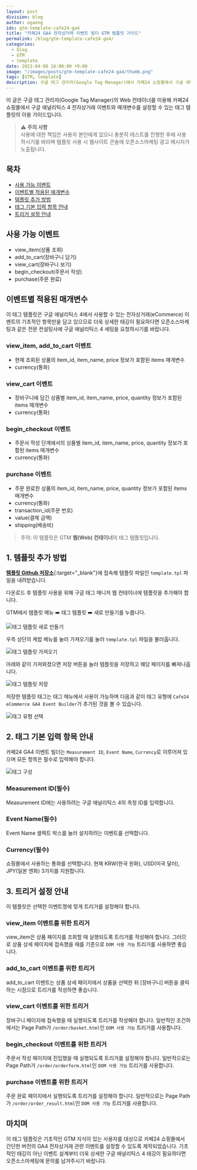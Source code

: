 ```yaml
---
layout: post
division: blog
author: ogaeng
ids: gtm-template-cafe24-ga4
title: "카페24 GA4 전자상거래 이벤트 빌더 GTM 템플릿 가이드"
permalink: /blog/gtm-template-cafe24-ga4/
categories:
  - blog
  - GTM
  - template
date: 2023-04-08 16:00:00 +9:00
image: "/images/posts/gtm-template-cafe24-ga4/thumb.png"
tags: [GTM, template]
description: 구글 태그 관리자(Google Tag Manager)에서 카페24 쇼핑몰에서 구글 애널리틱스 4 기본 전자상거래 이벤트와 마개변수를 손쉽게 추가할 수 있는 태그 템플릿 이용 방법을 안내합니다.
---
```


이 글은 구글 태그 관리자(Google Tag Manager)의 Web 컨테이너를 이용해 카페24 쇼핑몰에서 구글 애널리틱스 4 전자상거래 이벤트와 매개변수를 설정할 수 있는 태그 템플릿의 이용 가이드입니다.

> ⚠️ **주의 사항**<br>사용에 대한 책임은 사용자 본인에게 있으니 충분히 테스트를 진행한 후에 사용하시기를 바라며 템플릿 사용 시 웹사이트 콘솔에 오픈소스마케팅 광고 메시지가 노출됩니다.

## 목차

- [사용 가능 이벤트](#사용-가능-이벤트)
- [이벤트별 적용된 매개변수](#이벤트별-적용된-매개변수)
- [템플릿 추가 방법](#1-템플릿-추가-방법)
- [태그 기본 입력 항목 안내](#2-태그-기본-입력-항목-안내)
- [트리거 설정 안내](#3-트리거-설정-안내)

## 사용 가능 이벤트

- view_item(상품 조회)
- add_to_cart(장바구니 담기)
- view_cart(장바구니 보기)
- begin_checkout(주문서 작성)
- purchase(주문 완료)

## 이벤트별 적용된 매개변수

이 태그 템플릿은 구글 애널리틱스 4에서 사용할 수 있는 전자상거래(eCommerce) 이벤트의 기초적인 항목만을 담고 있으므로 더욱 상세한 태깅이 필요하다면 오픈소스마케팅과 같은 전문 컨설팅사에 구글 애널리틱스 4 세팅을 요청하시기를 바랍니다.

### view_item, add_to_cart 이벤트

- 현재 조회된 상품의 item_id, item_name, price 정보가 포함된 items 매개변수
- currency(통화)

### view_cart 이벤트

- 장바구니에 담긴 상품별 item_id, item_name, price, quantity 정보가 포함된 items 매개변수
- currency(통화)

### begin_checkout 이벤트

- 주문서 작성 단계에서의 상품별 item_id, item_name, price, quantity 정보가 포함된 items 매개변수
- currency(통화)

### purchase 이벤트

- 주문 완료한 상품의 item_id, item_name, price, quantity 정보가 포함된 items 매개변수
- currency(통화)
- transaction_id(주문 번호)
- value(결제 금액)
- shipping(배송비)

> 주의: 이 템플릿은 GTM **웹(Web) 컨테이너**의 태그 템플릿입니다.

## 1. 템플릿 추가 방법

[**템플릿 Github 저장소**](https://github.com/opensource-marketing/cafe24-ecommerce-ga4-tag-gtm-template){:target="\_blank"}에 접속해 템플릿 파일인 `template.tpl` 파일을 내려받습니다.

다운로드 후 템플릿 사용을 위해 구글 태그 매니저 웹 컨테이너에 템플릿을 추가해야 합니다.

GTM에서 템플릿 메뉴 ➡️ 태그 템플릿 ➡️ 새로 만들기를 누릅니다.

![태그 템플릿 새로 만들기](/images/posts/gtm-template-kakaopixel/01.png)

우측 상단의 케밥 메뉴를 눌러 가져오기를 눌러 `template.tpl` 파일을 불러옵니다.

![태그 템플릿 가져오기](/images/posts/gtm-template-kakaopixel/02.png)

아래와 같이 가져와졌으면 저장 버튼을 눌러 템플릿을 저장하고 해당 페이지를 빠져나옵니다.

![태그 템플릿 저장](/images/posts/gtm-template-cafe24-ga4/01.png)

저장한 템플릿 태그는 태그 메뉴에서 사용이 가능하며 다음과 같이 태그 유형에 `Cafe24 eCommerce GA4 Event Builder`가 추가된 것을 볼 수 있습니다.

![태그 유형 선택](/images/posts/gtm-template-cafe24-ga4/02.png)

## 2. 태그 기본 입력 항목 안내

카페24 GA4 이벤트 빌더는 `Measurement ID`, `Event Name`, `Currency`로 이루어져 있으며 모든 항목은 필수로 입력해야 합니다.

![태그 구성](/images/posts/gtm-template-cafe24-ga4/03.png)

### Measurement ID(필수)

Measurement ID에는 사용하려는 구글 애널리틱스 4의 측정 ID를 입력합니다.

### Event Name(필수)

Event Name 셀렉트 박스를 눌러 설치하려는 이벤트를 선택합니다.

### Currency(필수)

쇼핑몰에서 사용하는 통화를 선택합니다. 현재 KRW(한국 원화), USD(미국 달러), JPY(일본 엔화) 3가지를 지원합니다.

## 3. 트리거 설정 안내

이 템플릿은 선택한 이벤트명에 맞게 트리거를 설정해야 합니다.

### view_item 이벤트를 위한 트리거

view_item은 상품 페이지를 조회할 때 실행되도록 트리거를 작성해야 합니다. 그러므로 상품 상세 페이지에 접속했을 때를 기준으로 `DOM 사용 가능` 트리거를 사용하면 좋습니다.

### add_to_cart 이벤트를 위한 트리거

add_to_cart 이벤트는 상품 상세 페이지에서 상품을 선택한 뒤 [장바구니] 버튼을 클릭하는 시점으로 트리거를 작성하면 좋습니다.

### view_cart 이벤트를 위한 트리거

장바구니 페이지에 접속했을 때 실행되도록 트리거를 작성해야 합니다. 일반적인 조건하에서는 Page Path가 `/order/basket.html`인 `DOM 사용 가능` 트리거를 사용합니다.

### begin_checkout 이벤트를 위한 트리거

주문서 작성 페이지에 진입했을 때 실행되도록 트리거를 설정해야 합니다. 일반적으로는 Page Path가 `/order/orderform.html`인 `DOM 사용 가능` 트리거를 사용합니다.

### purchase 이벤트를 위한 트리거

주문 완료 페이지에서 실행되도록 트리거를 설정해야 합니다. 일반적으로는 Page Path가 `/order/order_result.html`인 `DOM 사용 가능` 트리거를 사용합니다.

## 마치며

이 태그 템플릿은 기초적인 GTM 지식이 있는 사용자를 대상으로 카페24 쇼핑몰에서 간단한 버전의 GA4 전자상거래 관련 이벤트를 설정할 수 있도록 제작되었습니다. 기초적인 태깅이 아닌 이벤트 설계부터 더욱 상세한 구글 애널리틱스 4 태깅이 필요하다면 오픈소스마케팅에 문의를 남겨주시기 바랍니다.